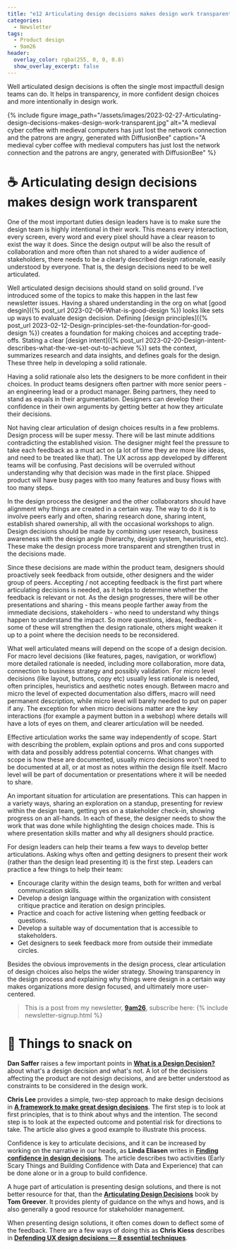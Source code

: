 ```yaml
---
title: "e12 Articulating design decisions makes design work transparent"
categories:
  - Newsletter
tags:
  - Product design
  - 9am26
header:
  overlay_color: rgba(255, 0, 0, 0.8)
  show_overlay_excerpt: false
---
```


Well articulated design decisions is often the single most impactfull design teams can do. It helps in transparency, in more confident design choices and more intentionally in design work.

{% include figure image_path="/assets/images/2023-02-27-Articulating-design-decisions-makes-design-work-transparent.jpg" alt="A medieval cyber coffee with medieval computers has just lost the network connection and the patrons are angry, generated with DiffusionBee" caption="A medieval cyber coffee with medieval computers has just lost the network connection and the patrons are angry, generated with DiffusionBee" %}

# ☕  Articulating design decisions makes design work transparent

One of the most important duties design leaders have is to make sure the design team is highly intentional in their work. This means every interaction, every screen, every word and every pixel should have a clear reason to exist the way it does. Since the design output will be also the result of collaboration and more often than not shared to a wider audience of stakeholders, there needs to be a clearly described design rationale, easily understood by everyone. That is, the design decisions need to be well articulated.

Well articulated design decisions should stand on solid ground. I've introduced some of the topics to make this happen in the last few newsletter issues. Having a shared understanding in the org on what [good desgin]({% post_url 2023-02-06-What-is-good-design %}) looks like sets up ways to evaluate design decision. Defining [design principles]({% post_url 2023-02-12-Design-principles-set-the-foundation-for-good-design %}) creates a foundation for making choices and accepting trade-offs. Stating a clear [design intent]({% post_url 2023-02-20-Design-intent-describes-what-the-we-set-out-to-achieve %}) sets the context, summarizes research and data insights, and defines goals for the design. These three help in developing a solid rationale.

Having a solid rationale also lets the designers to be more confident in their choices. In product teams designers often partner with more senior peers - an engineering lead or a product manager. Being partners, they need to stand as equals in their argumentation. Designers can develop their confidence in their own arguments by getting better at how they articulate their decisions.

Not having clear articulation of design choices results in a few problems. Design process will be super messy. There will be last minute additions contradicting the established vision. The designer might feel the pressure to take each feedback as a must act on (a lot of time they are more like ideas, and need to be treated like that). The UX across app developed by different teams will be confusing. Past decisions will be overruled without understanding why that decision was made in the first place. Shipped product will have busy pages with too many features and busy flows with too many steps.

In the design process the designer and the other collaborators should have alignment why things are created in a certain way. The way to do it is to involve peers early and often, sharing research done, sharing intent, establish shared ownership, all with the occasional workshops to align. Design decisions should be made by combining user research, business awareness with the design angle (hierarchy, design system, heuristics, etc). These make the design process more transparent and strengthen trust in the decisions made.

Since these decisions are made within the product team, designers should proactively seek feedback from outside, other designers and the wider group of peers. Accepting / not accepting feedback is the first part where articulating decisions is needed, as it helps to determine whether the feedback is relevant or not. As the design progresses, there will be other presentations and sharing - this means people farther away from the immediate decisions, stakeholders - who need to understand why things happen to understand the impact. So more questions, ideas, feedback - some of these will strengthen the design rationale, others might weaken it up to a point where the decision needs to be reconsidered.

What well articulated means will depend on the scope of a design decision. For macro level decisions (like features, pages, navigation, or workflow) more detailed rationale is needed, including more collaboration, more data, connection to business strategy and possibly validation. For micro level decisions (like layout, buttons, copy etc) usually less rationale is needed, often principles, heuristics and aesthetic notes enough. Between macro and micro the level of expected documentation also differs, macro will need permanent description, while micro level will barely needed to put on paper if any. The exception for when micro decisions matter are the key interactions (for example a payment button in a webshop) where details will have a lots of eyes on them, and clearer articulation will be needed.

Effective articulation works the same way independently of scope. Start with describing the problem, explain options and pros and cons supported with data and possibly address potential concerns. What changes with scope is how these are documented, usually micro decisions won't need to be documented at all, or at most as notes within the design file itself. Macro level will be part of documentation or presentations where it will be needed to share.

An important situation for articulation are presentations. This can happen in a variety ways, sharing an exploration on a standup, presenting for review within the design team, getting yes on a stakeholder check-in, showing progress on an all-hands. In each of these, the designer needs to show the work that was done while highlighting the design choices made. This is where presentation skills matter and why all designers should practice.

For design leaders can help their teams a few ways to develop better articulations. Asking whys often and getting designers to present their work (rather than the design lead presenting it) is the first step. Leaders can practice a few things to help their team:
- Encourage clarity within the design teams, both for written and verbal communication skills.
- Develop a design language within the organization with consistent critique practice and iteration on design principles.
- Practice and coach for active listening when getting feedback or questions.
- Develop a suitable way of documentation that is accessible to stakeholders.
- Get designers to seek feedback more from outside their immediate circles.

Besides the obvious improvements in the design process, clear articulation of design choices also helps the wider strategy. Showing transparency in the design process and explaining why things were design in a certain way makes organizations more design focused, and ultimately more user-centered.

> This is a post from my newsletter, **[9am26](https://polgarp.com/categories/newsletter/)**, subscribe here:
> {% include newsletter-signup.html %}

# 🍪 Things to snack on

**Dan Saffer** raises a few important points in **[What is a Design Decision?](https://odannyboy.medium.com/what-is-a-design-decision-21fb7fb17089)** about what's a design decision and what's not. A lot of the decisions affecting the product are not design decisions, and are better understood as constraints to be considered in the design work.

**Chris Lee** provides a simple, two-step approach to make design decisions in **[A framework to make great design decisions](https://uxdesign.cc/a-framework-to-make-great-design-decisions-ce4a366bf3e1)**. The first step is to look at first principles, that is to think about whys and the intention. The second step is to look at the expected outcome and potential risk for directions to take. The article also gives a good example to illustrate this process.

Confidence is key to articulate decisions, and it can be increased by working on the narrative in our heads, as **Linda Eliasen** writes in **[Finding confidence in design decisions](https://www.figma.com/blog/finding-confidence-in-design-decisions/)**. The article describes two activities (Early Scary Things and Building Confidence with Data and Experience) that can be done alone or in a group to build confidence.

A huge part of articulation is presenting design solutions, and there is not better resource for that, than the **[Articulating Design Decisions](https://www.oreilly.com/library/view/articulating-design-decisions/9781491921555/)** book by **Tom Greever**. It provides plenty of guidance on the whys and hows, and is also generally a good resource for stakeholder management. 

When presenting design solutions, it often comes down to deflect some of the feedback. There are a few ways of doing this as **Chris Kiess** describes in **[Defending UX design decisions — 8 essential techniques](http://chriskiess.net/defending-ux-design-decisions-8-essential-techniques/)**. 